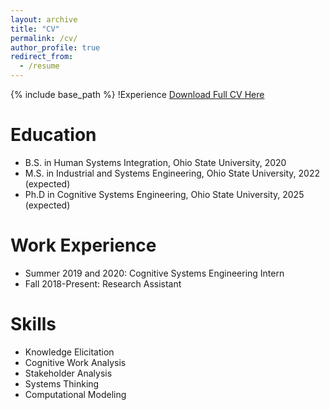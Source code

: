 ```yaml
---
layout: archive
title: "CV"
permalink: /cv/
author_profile: true
redirect_from:
  - /resume
---
```


{% include base_path %}
!Experience
[Download Full CV Here](http://jkeller52.github.io/files/CV.pdf)


Education
======
* B.S. in Human Systems Integration, Ohio State University, 2020
* M.S. in Industrial and Systems Engineering, Ohio State University, 2022 (expected)
* Ph.D in Cognitive Systems Engineering, Ohio State University, 2025 (expected)


Work Experience
======
* Summer 2019 and 2020: Cognitive Systems Engineering Intern
* Fall 2018-Present: Research Assistant


Skills
======
* Knowledge Elicitation
* Cognitive Work Analysis
* Stakeholder Analysis
* Systems Thinking
* Computational Modeling
